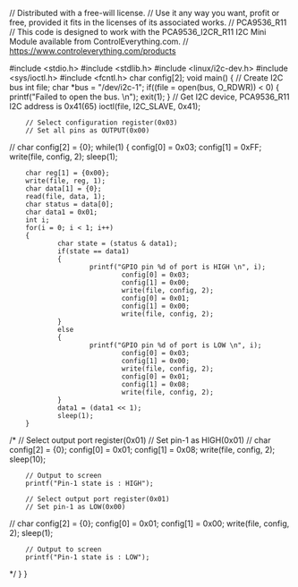 // Distributed with a free-will license.
// Use it any way you want, profit or free, provided it fits in the licenses of its associated works.
// PCA9536_R11
// This code is designed to work with the PCA9536_I2CR_R11 I2C Mini Module available from ControlEverything.com.
// https://www.controleverything.com/products

#include <stdio.h>
#include <stdlib.h>
#include <linux/i2c-dev.h>
#include <sys/ioctl.h>
#include <fcntl.h>
char config[2];
void main()
{
        // Create I2C bus
        int file;
        char *bus = "/dev/i2c-1";
        if((file = open(bus, O_RDWR)) < 0)
        {
                printf("Failed to open the bus. \n");
                exit(1);
        }
        // Get I2C device, PCA9536_R11 I2C address is 0x41(65)
        ioctl(file, I2C_SLAVE, 0x41);

        // Select configuration register(0x03)
        // Set all pins as OUTPUT(0x00)
//      char config[2] = {0};
while(1)
{
        config[0] = 0x03;
        config[1] = 0xFF;
        write(file, config, 2);
        sleep(1);

        char reg[1] = {0x00};
        write(file, reg, 1);
        char data[1] = {0};
        read(file, data, 1);
        char status = data[0];
        char data1 = 0x01;
        int i;
        for(i = 0; i < 1; i++)
        {
                char state = (status & data1);
                if(state == data1)
                {
                        printf("GPIO pin %d of port is HIGH \n", i);
                                config[0] = 0x03;
                                config[1] = 0x00;
                                write(file, config, 2);
                                config[0] = 0x01;
                                config[1] = 0x00;
                                write(file, config, 2);
                }
                else
                {
                        printf("GPIO pin %d of port is LOW \n", i);
                                config[0] = 0x03;
                                config[1] = 0x00;
                                write(file, config, 2);
                                config[0] = 0x01;
                                config[1] = 0x08;
                                write(file, config, 2);
                }
                data1 = (data1 << 1);
                sleep(1);
        }
/*      // Select output port register(0x01)
        // Set pin-1 as HIGH(0x01)
//      char config[2] = {0};
        config[0] = 0x01;
        config[1] = 0x08;
        write(file, config, 2);
        sleep(10);

        // Output to screen
        printf("Pin-1 state is : HIGH");

        // Select output port register(0x01)
        // Set pin-1 as LOW(0x00)
//      char config[2] = {0};
        config[0] = 0x01;
        config[1] = 0x00;
        write(file, config, 2);
        sleep(1);

        // Output to screen
        printf("Pin-1 state is : LOW");
*/
}
}

